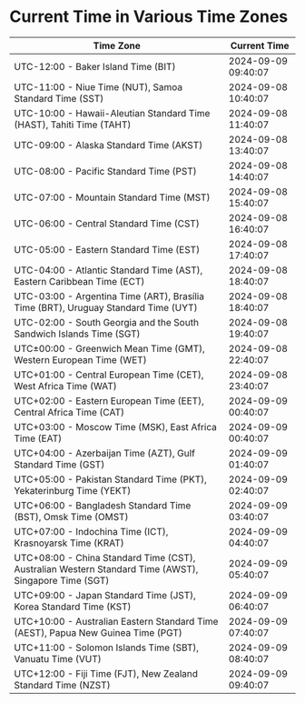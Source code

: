 # Current Time in Various Time Zones

| Time Zone | Current Time |
|-----------|--------------|
| UTC-12:00 - Baker Island Time (BIT) | 2024-09-09 09:40:07 |
| UTC-11:00 - Niue Time (NUT), Samoa Standard Time (SST) | 2024-09-08 10:40:07 |
| UTC-10:00 - Hawaii-Aleutian Standard Time (HAST), Tahiti Time (TAHT) | 2024-09-08 11:40:07 |
| UTC-09:00 - Alaska Standard Time (AKST) | 2024-09-08 13:40:07 |
| UTC-08:00 - Pacific Standard Time (PST) | 2024-09-08 14:40:07 |
| UTC-07:00 - Mountain Standard Time (MST) | 2024-09-08 15:40:07 |
| UTC-06:00 - Central Standard Time (CST) | 2024-09-08 16:40:07 |
| UTC-05:00 - Eastern Standard Time (EST) | 2024-09-08 17:40:07 |
| UTC-04:00 - Atlantic Standard Time (AST), Eastern Caribbean Time (ECT) | 2024-09-08 18:40:07 |
| UTC-03:00 - Argentina Time (ART), Brasília Time (BRT), Uruguay Standard Time (UYT) | 2024-09-08 18:40:07 |
| UTC-02:00 - South Georgia and the South Sandwich Islands Time (SGT) | 2024-09-08 19:40:07 |
| UTC±00:00 - Greenwich Mean Time (GMT), Western European Time (WET) | 2024-09-08 22:40:07 |
| UTC+01:00 - Central European Time (CET), West Africa Time (WAT) | 2024-09-08 23:40:07 |
| UTC+02:00 - Eastern European Time (EET), Central Africa Time (CAT) | 2024-09-09 00:40:07 |
| UTC+03:00 - Moscow Time (MSK), East Africa Time (EAT) | 2024-09-09 00:40:07 |
| UTC+04:00 - Azerbaijan Time (AZT), Gulf Standard Time (GST) | 2024-09-09 01:40:07 |
| UTC+05:00 - Pakistan Standard Time (PKT), Yekaterinburg Time (YEKT) | 2024-09-09 02:40:07 |
| UTC+06:00 - Bangladesh Standard Time (BST), Omsk Time (OMST) | 2024-09-09 03:40:07 |
| UTC+07:00 - Indochina Time (ICT), Krasnoyarsk Time (KRAT) | 2024-09-09 04:40:07 |
| UTC+08:00 - China Standard Time (CST), Australian Western Standard Time (AWST), Singapore Time (SGT) | 2024-09-09 05:40:07 |
| UTC+09:00 - Japan Standard Time (JST), Korea Standard Time (KST) | 2024-09-09 06:40:07 |
| UTC+10:00 - Australian Eastern Standard Time (AEST), Papua New Guinea Time (PGT) | 2024-09-09 07:40:07 |
| UTC+11:00 - Solomon Islands Time (SBT), Vanuatu Time (VUT) | 2024-09-09 08:40:07 |
| UTC+12:00 - Fiji Time (FJT), New Zealand Standard Time (NZST) | 2024-09-09 09:40:07 |
